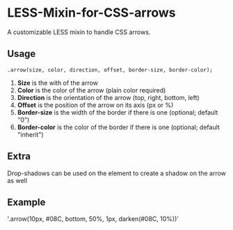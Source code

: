 LESS-Mixin-for-CSS-arrows
=========================

A customizable LESS mixin to handle CSS arrows.

Usage
-----
`.arrow(size, color, direction, offset, border-size, border-color);`

1.  **Size** is the with of the arrow
2.  **Color** is the color of the arrow (plain color required)
3.  **Direction** is the orientation of the arrow (top, right, bottom, left)
4.  **Offset** is the position of the arrow on its axis (px or %)
4.  **Border-size** is the width of the border if there is one (optional; default "0")
5.  **Border-color** is the color of the border if there is one (optional; default "inherit")


Extra
-----
Drop-shadows can be used on the element to create a shadow on the arrow as well 


Example
-------
'.arrow(10px, #08C, bottom, 50%, 1px, darken(#08C, 10%))'	